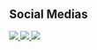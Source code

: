 ## Social Medias

<div style="display: block;">
  <a href="https://www.linkedin.com/in/juliano-stroschon-a199211ab/">
    <img src="https://img.shields.io/badge/linkedin-%230077B5.svg?&style=for-the-badge&logo=linkedin&logoColor=white" />
  </a>
  <a href="https://www.instagram.com/julianostroschon/" >
    <img src="https://img.shields.io/badge/instagram-%23E4405F.svg?&style=for-the-badge&logo=instagram&logoColor=white">
  </a>
  <a href="https://www.facebook.com/julianostroschon">
    <img src="https://img.shields.io/badge/facebook-%231877F2.svg?&style=for-the-badge&logo=facebook&logoColor=white">
  </a>
</div>
